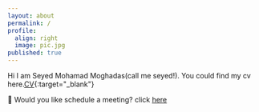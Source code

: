 ```yaml
---
layout: about
permalink: /
profile:
  align: right
  image: pic.jpg
published: true
---
```


Hi I am Seyed Mohamad Moghadas(call me seyed!). You could find my cv here.[CV](https://drive.google.com/file/d/1gQ5W4lTrL_JfBTrVmdGULERDYNO_jNeL/view?usp=sharing){:target="_blank"} 

:wave: Would you like schedule a meeting? click [here](https://meet.goodtime.io/smmoghadas2012-100/video-call)
